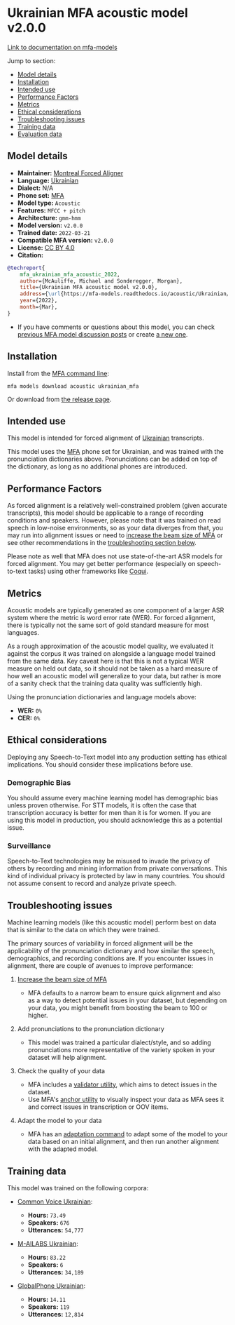 
# Ukrainian MFA acoustic model v2.0.0

[Link to documentation on mfa-models](https://mfa-models.readthedocs.io/en/main/acoustic/ukrainian_mfa.html)

Jump to section:

- [Model details](#model-details)
- [Installation](#installation)
- [Intended use](#intended-use)
- [Performance Factors](#performance-factors)
- [Metrics](#metrics)
- [Ethical considerations](#ethical-considerations)
- [Troubleshooting issues](#troubleshooting-issues)
- [Training data](#training-data)
- [Evaluation data](#evaluation-data)

## Model details

- **Maintainer:** [Montreal Forced Aligner](https://montreal-forced-aligner.readthedocs.io/)
- **Language:** [Ukrainian](https://en.wikipedia.org/wiki/Ukrainian_language)
- **Dialect:** N/A
- **Phone set:** [MFA](https://mfa-models.readthedocs.io/en/refactor/mfa_phone_set.html#ukrainian)
- **Model type:** `Acoustic`
- **Features:** `MFCC + pitch`
- **Architecture:** `gmm-hmm`
- **Model version:** `v2.0.0`
- **Trained date:** `2022-03-21`
- **Compatible MFA version:** `v2.0.0`
- **License:** [CC BY 4.0](https://github.com/MontrealCorpusTools/mfa-models/tree/main/acoustic/ukrainian/mfa/v2.0.0/LICENSE)
- **Citation:**

```bibtex
@techreport{
	mfa_ukrainian_mfa_acoustic_2022,
	author={McAuliffe, Michael and Sonderegger, Morgan},
	title={Ukrainian MFA acoustic model v2.0.0},
	address={\url{https://mfa-models.readthedocs.io/acoustic/Ukrainian/Ukrainian MFA acoustic model v2_0_0.html}},
	year={2022},
	month={Mar},
}
```

- If you have comments or questions about this model, you can check [previous MFA model discussion posts](https://github.com/MontrealCorpusTools/mfa-models/discussions?discussions_q=Ukrainian+MFA+acoustic+model+v2.0.0) or create [a new one](https://github.com/MontrealCorpusTools/mfa-models/discussions/new).

## Installation

Install from the [MFA command line](https://montreal-forced-aligner.readthedocs.io/en/latest/user_guide/models/index.html):

```
mfa models download acoustic ukrainian_mfa
```

Or download from [the release page](https://github.com/MontrealCorpusTools/mfa-models/releases/tag/acoustic-ukrainian_mfa-v2.0.0).

## Intended use

This model is intended for forced alignment of [Ukrainian](https://en.wikipedia.org/wiki/Ukrainian_language) transcripts.

This model uses the [MFA](https://mfa-models.readthedocs.io/en/refactor/mfa_phone_set.html#ukrainian) phone set for Ukrainian, and was trained with the pronunciation dictionaries above.
Pronunciations can be added on top of the dictionary, as long as no additional phones are introduced.

## Performance Factors

As forced alignment is a relatively well-constrained problem (given accurate transcripts), this model should be applicable to a range of recording conditions and speakers.
However, please note that it was trained on read speech in low-noise environments, so as your data diverges from that,
you may run into alignment issues or need to [increase the beam size of MFA](https://montreal-forced-aligner.readthedocs.io/en/latest/user_guide/configuration/#configuring-specific-commands) or see other recommendations in the [troubleshooting section below](#troubleshooting-issues).

Please note as well that MFA does not use state-of-the-art ASR models for forced alignment.
You may get better performance (especially on speech-to-text tasks) using other frameworks like [Coqui](https://coqui.ai/).


## Metrics

Acoustic models are typically generated as one component of a larger ASR system where the metric is word error rate (WER).
For forced alignment, there is typically not the same sort of gold standard measure for most languages.

As a rough approximation of the acoustic model quality, we evaluated it against the corpus it was trained on alongside a language model
trained from the same data.  Key caveat here is that this is not a typical WER measure on held out data, so it should not be taken
as a hard measure of how well an acoustic model will generalize to your data, but rather is more of a sanity check that the training data quality was sufficiently high.

Using the pronunciation dictionaries and language models above:

- **WER:** `0%`
- **CER:** `0%`

## Ethical considerations

Deploying any Speech-to-Text model into any production setting has ethical implications. You should consider these implications before use.

### Demographic Bias

You should assume every machine learning model has demographic bias unless proven otherwise. For STT models, it is often the case that transcription accuracy is better for men than it is for women. If you are using this model in production, you should acknowledge this as a potential issue.

### Surveillance

Speech-to-Text technologies may be misused to invade the privacy of others by recording and mining information from private conversations. This kind of individual privacy is protected by law in many countries. You should not assume consent to record and analyze private speech.


## Troubleshooting issues

Machine learning models (like this acoustic model) perform best on data that is similar to the data on which they were trained.

The primary sources of variability in forced alignment will be the applicability of the pronunciation dictionary and how similar the speech,
demographics, and recording conditions are. If you encounter issues in alignment, there are couple of avenues to improve performance:

1. [Increase the beam size of MFA](https://montreal-forced-aligner.readthedocs.io/en/latest/user_guide/configuration/#configuring-specific-commands)

   * MFA defaults to a narrow beam to ensure quick alignment and also as a way to detect potential issues in your dataset, but depending on your data, you might benefit from boosting the beam to 100 or higher.

2. Add pronunciations to the pronunciation dictionary

   * This model was trained a particular dialect/style, and so adding pronunciations more representative of the variety spoken in your dataset will help alignment.

3. Check the quality of your data

   * MFA includes a [validator utility](https://montreal-forced-aligner.readthedocs.io/en/latest/user_guide/data_validation.html), which aims to detect issues in the dataset.
   * Use MFA's [anchor utility](https://montreal-forced-aligner.readthedocs.io/en/latest/user_guide/workflows/anchor.html) to visually inspect your data as MFA sees it and correct issues in transcription or OOV items.

4. Adapt the model to your data

   * MFA has an [adaptation command](https://montreal-forced-aligner.readthedocs.io/en/latest/user_guide/workflows/adapt_acoustic_model.html) to adapt some of the model to your data based on an initial alignment, and then run another alignment with the adapted model.

## Training data

This model was trained on the following corpora:



   * [Common Voice Ukrainian](../../../../corpus/ukrainian/common_voice_ukrainian/8.0/README.md):
     * **Hours:** `73.49`
     * **Speakers:** `676`
     * **Utterances:** `54,777`

   * [M-AILABS Ukrainian](../../../../corpus/ukrainian/m_ailabs_ukrainian/README.md):
     * **Hours:** `83.22`
     * **Speakers:** `6`
     * **Utterances:** `34,189`

   * [GlobalPhone Ukrainian](../../../../corpus/ukrainian/globalphone_ukrainian/3.1/README.md):
     * **Hours:** `14.11`
     * **Speakers:** `119`
     * **Utterances:** `12,814`
